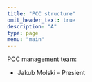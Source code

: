 ```yaml
---
title: "PCC structure"
omit_header_text: true
description: "A"
type: page
menu: "main"
---
```


PCC management team:
- Jakub Molski – Presient
